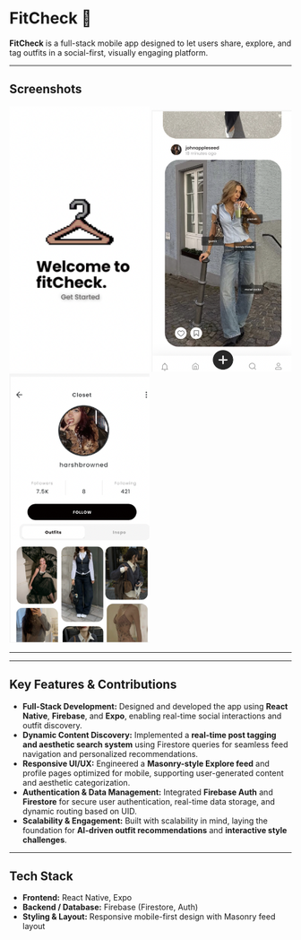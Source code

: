 # FitCheck 👗

**FitCheck** is a full-stack mobile app designed to let users share, explore, and tag outfits in a social-first, visually engaging platform.

---




## Screenshots

<p float="left">
  <img src="assets/screenshots/home.png" width="250" />
  <img src="assets/screenshots/explore.png" width="250" />
  <img src="assets/screenshots/closet.png" width="250" />
</p>

---
---
## Key Features & Contributions

- **Full-Stack Development:** Designed and developed the app using **React Native**, **Firebase**, and **Expo**, enabling real-time social interactions and outfit discovery.  
- **Dynamic Content Discovery:** Implemented a **real-time post tagging and aesthetic search system** using Firestore queries for seamless feed navigation and personalized recommendations.  
- **Responsive UI/UX:** Engineered a **Masonry-style Explore feed** and profile pages optimized for mobile, supporting user-generated content and aesthetic categorization.  
- **Authentication & Data Management:** Integrated **Firebase Auth** and **Firestore** for secure user authentication, real-time data storage, and dynamic routing based on UID.  
- **Scalability & Engagement:** Built with scalability in mind, laying the foundation for **AI-driven outfit recommendations** and **interactive style challenges**.  

---

## Tech Stack

- **Frontend:** React Native, Expo  
- **Backend / Database:** Firebase (Firestore, Auth)  
- **Styling & Layout:** Responsive mobile-first design with Masonry feed layout  


